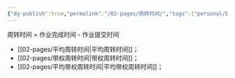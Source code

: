 ```yaml
---
{"dg-publish":true,"permalink":"/02-pages/周转时间/","tags":["personal/blog","os"]}
---
```


周转时间 = 作业完成时间 - 作业提交时间

- [[02-pages/平均周转时间\|平均周转时间]]；
- [[02-pages/带权周转时间\|带权周转时间]]；
- [[02-pages/平均带权周转时间\|平均带权周转时间]]；
